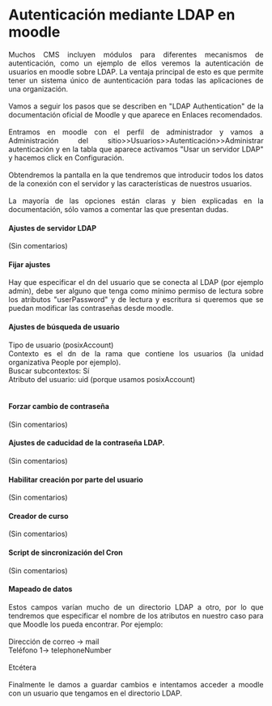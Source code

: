 # Autenticación mediante LDAP en moodle
<div style="text-align: justify;"> Muchos CMS incluyen módulos para diferentes mecanismos de autenticación, como un ejemplo de ellos veremos la autenticación de usuarios en moodle sobre LDAP. La ventaja principal de esto es que permite tener un sistema único de auntenticación para todas las aplicaciones de una organización.<br /><br />Vamos a seguir los pasos que se describen en &quot;LDAP Authentication&quot; de la documentación oficial de Moodle y que aparece en Enlaces recomendados.<br /><br />Entramos en moodle con el perfil de administrador y vamos a Administración del sitio&gt;&gt;Usuarios&gt;&gt;Autenticación&gt;&gt;Administrar autenticación y en la tabla que aparece activamos &quot;Usar un servidor LDAP&quot; y hacemos click en Configuración.<br /><br />Obtendremos la pantalla en la que tendremos que introducir todos los datos de la conexión con el servidor y las características de nuestros usuarios.<br /><br />La mayoría de las opciones están claras y bien explicadas en la documentación, sólo vamos a comentar las que presentan dudas.<br /> </div>
<h4 style="text-align: justify;">Ajustes de servidor LDAP</h4>
<div style="text-align: justify;"> </div>
<p style="text-align: justify;">(Sin comentarios)<br /></p>
<div style="text-align: justify;"> </div>
<h4 style="text-align: justify;">Fijar ajustes</h4>
<div style="text-align: justify;"> </div>
<p style="text-align: justify;">Hay que especificar el dn del usuario que se conecta al LDAP (por ejemplo admin), debe ser alguno que tenga como mínimo permiso de lectura sobre los atributos &quot;userPassword&quot; y de lectura y escritura si queremos que se puedan modificar las contraseñas desde moodle.<br /></p>
<div style="text-align: justify;"> </div>
<h4 style="text-align: justify;">Ajustes de búsqueda de usuario </h4>
<div style="text-align: justify;">Tipo de usuario (posixAccount)<br />Contexto es el dn de la rama que contiene los usuarios (la unidad organizativa People por ejemplo).<br />Buscar subcontextos: Sí<br />Atributo del usuario: uid (porque usamos posixAccount)<br /><br /> </div>
<h4 style="text-align: justify;">Forzar cambio de contraseña </h4>
<div style="text-align: justify;">(Sin comentarios) </div>
<h4 style="text-align: justify;">Ajustes de caducidad de la contraseña LDAP. </h4>
<div style="text-align: justify;">(Sin comentarios) </div>
<h4 style="text-align: justify;">Habilitar creación por parte del usuario </h4>
<div style="text-align: justify;">(Sin comentarios) </div>
<h4 style="text-align: justify;">Creador de curso </h4>
<div style="text-align: justify;">(Sin comentarios) </div>
<h4 style="text-align: justify;">Script de sincronización del Cron </h4>
<div style="text-align: justify;">(Sin comentarios) </div>
<h4 class="main" style="text-align: justify;">Mapeado de datos</h4>
<div style="text-align: justify;">Estos campos varían mucho de un directorio LDAP a otro, por lo que tendremos que especificar el nombre de los atributos en nuestro caso para que Moodle los pueda encontrar. Por ejemplo:<br /><br />Dirección de correo -&gt; mail<br />Teléfono 1-&gt; telephoneNumber<br /><br />Etcétera<br /><br />Finalmente le damos a guardar cambios e intentamos acceder a moodle con un usuario que tengamos en el directorio LDAP.<br /></div>
